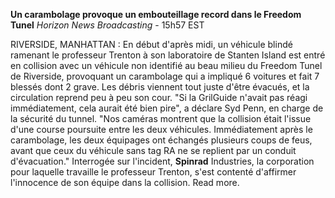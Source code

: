 **Un carambolage provoque un embouteillage record dans le Freedom Tunel**
*Horizon News Broadcasting* - 15h57 EST

RIVERSIDE, MANHATTAN : En début d'après midi, un véhicule blindé ramenant le professeur Trenton à son laboratoire de Stanten Island est entré en collision avec un véhicule non identifié au beau milieu du Freedom Tunel de Riverside, provoquant un carambolage qui a impliqué 6 voitures et fait 7 blessés dont 2 grave. Les débris viennent tout juste d'être évacués, et la circulation reprend peu à peu son cour.
"Si la GrilGuide n'avait pas réagi immédiatement, cela aurait été bien pire", a déclare Syd Penn, en charge de la sécurité du tunnel. "Nos caméras montrent que la collision était l'issue d'une course poursuite entre les deux véhicules. Immédiatement après le carambolage, les deux équipages ont échangés plusieurs coups de feus, avant que ceux du véhicule sans tag RA ne se replient par un conduit d'évacuation."
Interrogée sur l'incident, **Spinrad** Industries, la corporation pour laquelle travaille le professeur Trenton, s'est contenté d'affirmer l'innocence de son équipe dans la collision. Read more.
